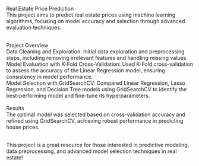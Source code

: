Real Estate Price Prediction<br>
This project aims to predict real estate prices using machine learning algorithms, focusing on model accuracy and selection through advanced evaluation techniques.<br><br>

Project Overview<br>
Data Cleaning and Exploration: Initial data exploration and preprocessing steps, including removing irrelevant features and handling missing values.<br>
Model Evaluation with K-Fold Cross-Validation: Used K-Fold cross-validation to assess the accuracy of the Linear Regression model, ensuring consistency in model performance.<br>
Model Selection with GridSearchCV: Compared Linear Regression, Lasso Regression, and Decision Tree models using GridSearchCV to identify the best-performing model and fine-tune its hyperparameters.<br><br>
Results<br>
The optimal model was selected based on cross-validation accuracy and refined using GridSearchCV, achieving robust performance in predicting house prices.<br><br>

This project is a great resource for those interested in predictive modeling, data preprocessing, and advanced model selection techniques in real estate!<br>
